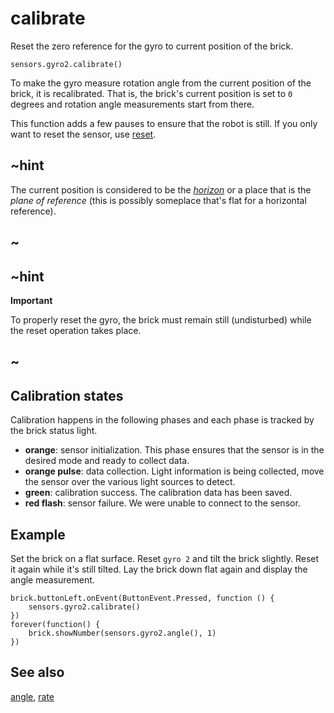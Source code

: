 # calibrate

Reset the zero reference for the gyro to current position of the brick.

```sig
sensors.gyro2.calibrate()
```

To make the gyro measure rotation angle from the current position of the brick, it is recalibrated. That is, the brick's current position is set to `0` degrees and rotation angle measurements start from there.

This function adds a few pauses to ensure that the robot is still. If you only want to reset the sensor, use  [reset](/reference/gyro-sensor/reset).


## ~hint

The current position is considered to be the [_horizon_](https://en.wikipedia.org/wiki/Attitude_indicator) or a place that is the _plane of reference_ (this is possibly someplace that's flat for a horizontal reference).

## ~

## ~hint

**Important**

To properly reset the gyro, the brick must remain still (undisturbed) while the reset operation takes place.

## ~

## Calibration states

Calibration happens in the following phases and each phase is tracked by the brick status light.

* **orange**: sensor initialization. This phase ensures that the sensor is in the desired mode and ready to collect data.
* **orange pulse**: data collection. Light information is being collected, move the sensor over the various light sources to detect.
* **green**: calibration success. The calibration data has been saved.
* **red flash**: sensor failure. We were unable to connect to the sensor.

## Example
Set the brick on a flat surface. Reset `gyro 2` and tilt the brick slightly. Reset it again while it's still tilted. Lay the brick down flat again and display the angle measurement.

```blocks
brick.buttonLeft.onEvent(ButtonEvent.Pressed, function () {
    sensors.gyro2.calibrate()
})
forever(function() {
    brick.showNumber(sensors.gyro2.angle(), 1)
})
```

## See also

[angle](/reference/sensors/gyro/angle), [rate](/reference/sensors/gyro/rate)
